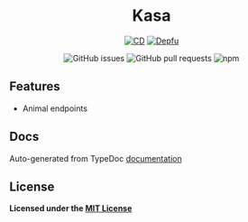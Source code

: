 <div align="center">

# Kasa

[![CD](https://github.com/hidden-umbrella/template/actions/workflows/CD.yml/badge.svg)](https://github.com/hidden-umbrella/sayua/actions/workflows/CD.yml)
[![Depfu](https://badges.depfu.com/badges/debc5d63788928c9b1d50a39079061c1/count.svg)](https://badges.depfu.com/github/hidden-umbrella/akari)

![GitHub issues](https://img.shields.io/github/issues-raw/hidden-umbrella/akari)
![GitHub pull requests](https://img.shields.io/github/issues-pr/hidden-umbrella/akari)
![npm](https://img.shields.io/npm/v/akari?color=cornflowerblue&label=akari&logo=npm&style=for-the-badge)

</div>

## Features

- Animal endpoints

## Docs

Auto-generated from TypeDoc [documentation](https://hidden-umbrella.github.io/akari/)

## License

**Licensed under the [MIT License](https://github.com/hidden-umbrella/akari/blob/main/LICENSE)**
